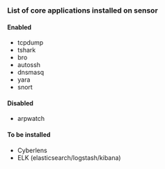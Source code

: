 ### List of core applications installed on sensor

#### Enabled
- tcpdump
- tshark
- bro
- autossh
- dnsmasq
- yara
- snort

#### Disabled
- arpwatch

#### To be installed
- Cyberlens
- ELK (elasticsearch/logstash/kibana)
